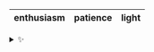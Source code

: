 | enthusiasm | patience | light |
| :--------: | :------: | :---: |

<details>
  <summary>✨</summary>
  These words are chosen at random each day. New words will appear here tomorrow morning.
</details>